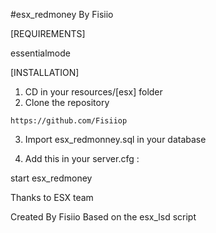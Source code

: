 #esx_redmoney By Fisiio

[REQUIREMENTS]

essentialmode

[INSTALLATION]

1) CD in your resources/[esx] folder
2) Clone the repository
```
https://github.com/Fisiiop
```
3) Import esx_redmonney.sql in your database

4) Add this in your server.cfg :

start esx_redmoney

Thanks to ESX team

Created By Fisiio 
Based on the esx_lsd script



